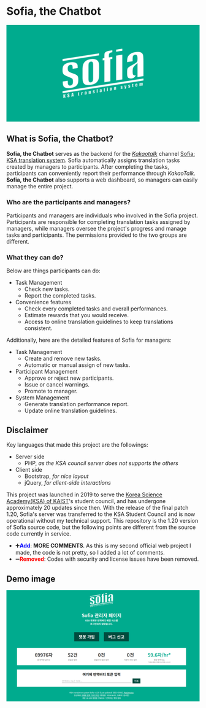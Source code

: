 # Sofia, the Chatbot

![Sofia, the Chatbot's logo image](asset/sofia-logo.png)

## What is Sofia, the Chatbot?

**Sofia, the Chatbot** serves as the backend for the *[Kakaotalk](https://www.kakaocorp.com/page/service/service/KakaoTalk)* channel [Sofia: KSA translation system](https://pf.kakao.com/_xocQIxb). Sofia automatically assigns translation tasks created by managers to participants. After completing the tasks, participants can conveniently report their performance through *KakaoTalk*. **Sofia, the Chatbot** also supports a web dashboard, so managers can easily manage the entire project.

### Who are the participants and managers?

Participants and managers are individuals who involved in the Sofia project. Participants are responsible for completing translation tasks assigned by managers, while managers oversee the project's progress and manage tasks and participants. The permissions provided to the two groups are different.

### What they can do?

Below are things participants can do:

* Task Management
    * Check new tasks.
    * Report the completed tasks.
* Convenience features
    * Check every completed tasks and overall performances.
    * Estimate rewards that you would receive.
    * Access to online translation guidelines to keep translations consistent.

Additionally, here are the detailed features of Sofia for managers:

* Task Management
    * Create and remove new tasks.
    * Automatic or manual assign of new tasks.
* Participant Management
    * Approve or reject new participants.
    * Issue or cancel warnings.
    * Promote to manager.
* System Management
    * Generate translation performance report.
    * Update online translation guidelines.

## Disclaimer

Key languages that made this project are the followings:

* Server side
    * PHP, *as the KSA council server does not supports the others*
* Client side
    * Bootstrap, *for nice layout*
    * jQuery, *for client-side interactions*

This project was launched in 2019 to serve the [Korea Science Academy(KSA) of KAIST](https://ksa.hs.kr/)'s student council, and has undergone approximately 20 updates since then. With the release of the final patch 1.20, Sofia's server was transferred to the KSA Student Council and is now operational without my technical support. This repository is the 1.20 version of Sofia source code, but the following points are different from the source code currently in service.

* ➕<span style="color: blue;">**Add**</span>: **MORE COMMENTS**. As this is my second official web project I made, the code is not pretty, so I added a lot of comments.
* ➖<span style="color: red;">**Removed**</span>: Codes with security and license issues have been removed.

## Demo image

![Sofia Webpage demo](asset/sofia-web-demo.png)